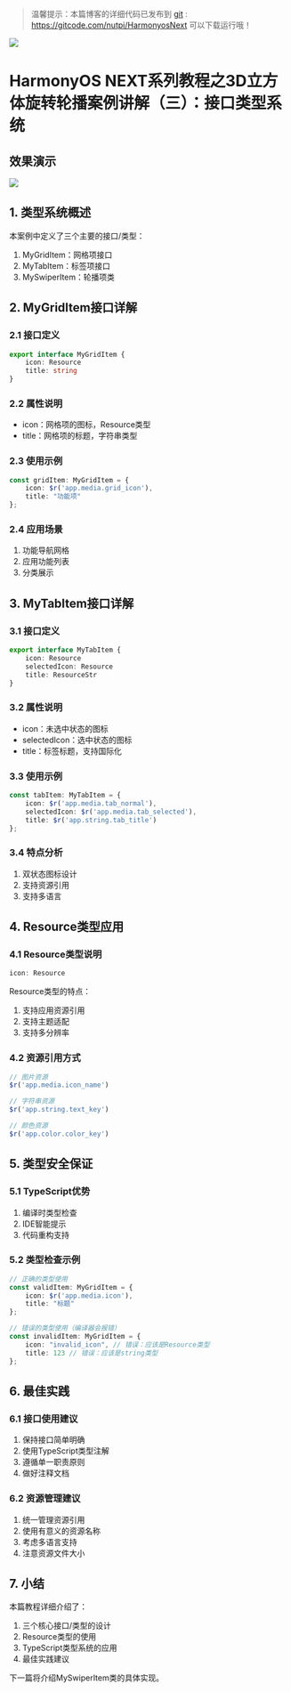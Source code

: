 > 温馨提示：本篇博客的详细代码已发布到 [git](https://gitcode.com/nutpi/HarmonyosNext) : https://gitcode.com/nutpi/HarmonyosNext 可以下载运行哦！

![](../images/img_d25a8c1b.png)

# HarmonyOS NEXT系列教程之3D立方体旋转轮播案例讲解（三）：接口类型系统
## 效果演示

![](../images/img_bd851d39.png)

## 1. 类型系统概述

本案例中定义了三个主要的接口/类型：
1. MyGridItem：网格项接口
2. MyTabItem：标签项接口
3. MySwiperItem：轮播项类

## 2. MyGridItem接口详解

### 2.1 接口定义
```typescript
export interface MyGridItem {
    icon: Resource
    title: string
}
```

### 2.2 属性说明
- icon：网格项的图标，Resource类型
- title：网格项的标题，字符串类型

### 2.3 使用示例
```typescript
const gridItem: MyGridItem = {
    icon: $r('app.media.grid_icon'),
    title: "功能项"
};
```

### 2.4 应用场景
1. 功能导航网格
2. 应用功能列表
3. 分类展示

## 3. MyTabItem接口详解

### 3.1 接口定义
```typescript
export interface MyTabItem {
    icon: Resource
    selectedIcon: Resource
    title: ResourceStr
}
```

### 3.2 属性说明
- icon：未选中状态的图标
- selectedIcon：选中状态的图标
- title：标签标题，支持国际化

### 3.3 使用示例
```typescript
const tabItem: MyTabItem = {
    icon: $r('app.media.tab_normal'),
    selectedIcon: $r('app.media.tab_selected'),
    title: $r('app.string.tab_title')
};
```

### 3.4 特点分析
1. 双状态图标设计
2. 支持资源引用
3. 支持多语言

## 4. Resource类型应用

### 4.1 Resource类型说明
```typescript
icon: Resource
```
Resource类型的特点：
1. 支持应用资源引用
2. 支持主题适配
3. 支持多分辨率

### 4.2 资源引用方式
```typescript
// 图片资源
$r('app.media.icon_name')

// 字符串资源
$r('app.string.text_key')

// 颜色资源
$r('app.color.color_key')
```

## 5. 类型安全保证

### 5.1 TypeScript优势
1. 编译时类型检查
2. IDE智能提示
3. 代码重构支持

### 5.2 类型检查示例
```typescript
// 正确的类型使用
const validItem: MyGridItem = {
    icon: $r('app.media.icon'),
    title: "标题"
};

// 错误的类型使用（编译器会报错）
const invalidItem: MyGridItem = {
    icon: "invalid_icon", // 错误：应该是Resource类型
    title: 123 // 错误：应该是string类型
};
```

## 6. 最佳实践

### 6.1 接口使用建议
1. 保持接口简单明确
2. 使用TypeScript类型注解
3. 遵循单一职责原则
4. 做好注释文档

### 6.2 资源管理建议
1. 统一管理资源引用
2. 使用有意义的资源名称
3. 考虑多语言支持
4. 注意资源文件大小

## 7. 小结

本篇教程详细介绍了：
1. 三个核心接口/类型的设计
2. Resource类型的使用
3. TypeScript类型系统的应用
4. 最佳实践建议

下一篇将介绍MySwiperItem类的具体实现。
